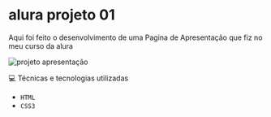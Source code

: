 # alura projeto 01  
Aqui foi feito o desenvolvimento de uma Pagina de Apresentação  que fiz no meu curso da alura 


![projeto apresentação](https://github.com/Flauchig/alura/assets/91645964/6f435a2c-945f-4a39-a76d-82862d11c583)



💻 Técnicas e tecnologias utilizadas
 
 - `HTML`
 - `CSS3`
 
